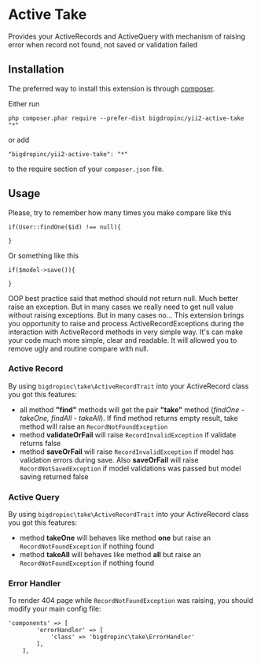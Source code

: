 Active Take
===========
Provides your ActiveRecords and ActiveQuery with mechanism of raising error when record not found, not saved or validation failed

Installation
------------

The preferred way to install this extension is through [composer](http://getcomposer.org/download/).

Either run

```
php composer.phar require --prefer-dist bigdropinc/yii2-active-take "*"
```

or add

```
"bigdropinc/yii2-active-take": "*"
```

to the require section of your `composer.json` file.


Usage
-----

Please, try to remember how many times you make compare like this 
```
if(User::findOne($id) !== null){

}
```  
Or something like this
```
if($model->save()){

}
```
OOP best practice said that method should not return null. Much better raise an exception. 
But in many cases we really need to get null value without raising exceptions. But in many cases no... 
This extension brings you opportunity to raise and process ActiveRecordExceptions during the interaction with ActiveRecord methods in very simple way. 
It's can make your code much more simple, clear and readable. It will allowed you to remove ugly and routine compare with null. 

### Active Record

By using ```bigdropinc\take\ActiveRecordTrait``` into your ActiveRecord class you got this features:
* all method **"find"** methods will get the pair **"take"** method (*findOne - takeOne, findAll - takeAll*). 
If find method returns empty result, take method will raise an ```RecordNotFoundException```
* method **validateOrFail** will raise ```RecordInvalidException``` if validate returns false
* method **saveOrFail** will raise ```RecordInvalidException``` if model has validation errors during save.
Also **saveOrFail** will raise ```RecordNotSavedException``` if model validations was passed but model saving returned false

### Active Query

By using ```bigdropinc\take\ActiveRecordTrait``` into your ActiveRecord class you got this features:
* method **takeOne** will behaves like method **one** but raise an ```RecordNotFoundException``` if nothing found
* method **takeAll** will behaves like method **all** but raise an ```RecordNotFoundException``` if nothing found

### Error Handler
 
To render 404 page while ```RecordNotFoundException``` was raising, you should modify your main config file:
```
'components' => [
        'errorHandler' => [
            'class' => 'bigdropinc\take\ErrorHandler'
        ],
    ],
```